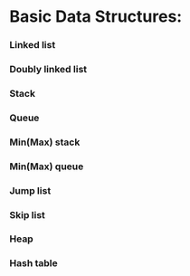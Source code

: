 # Basic Data Structures:

### Linked list

### Doubly linked list

### Stack

### Queue

### Min(Max) stack

### Min(Max) queue

### Jump list

### Skip list

### Heap

### Hash table
  

